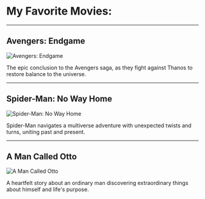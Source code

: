 # My Favorite Movies:

---

## Avengers: Endgame

![Avengers: Endgame](https://example.com/avengers-endgame-image.jpg)

The epic conclusion to the Avengers saga, as they fight against Thanos to restore balance to the universe.

---

## Spider-Man: No Way Home

![Spider-Man: No Way Home](https://example.com/spiderman-no-way-home-image.jpg)

Spider-Man navigates a multiverse adventure with unexpected twists and turns, uniting past and present.

---

## A Man Called Otto

![A Man Called Otto](https://example.com/a-man-called-otto-image.jpg)

A heartfelt story about an ordinary man discovering extraordinary things about himself and life's purpose.
